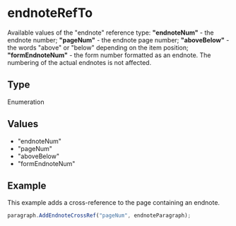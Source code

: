 # endnoteRefTo

Available values of the "endnote" reference type:**"endnoteNum"** - the endnote number;**"pageNum"** - the endnote page number;**"aboveBelow"** - the words "above" or "below" depending on the item position;**"formEndnoteNum"** - the form number formatted as an endnote. The numbering of the actual endnotes is not affected.

## Type

Enumeration

## Values

- "endnoteNum"
- "pageNum"
- "aboveBelow"
- "formEndnoteNum"


## Example

This example adds a cross-reference to the page containing an endnote.

```javascript editor-pptx
paragraph.AddEndnoteCrossRef("pageNum", endnoteParagraph);
```
